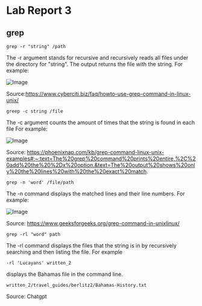 # Lab Report 3

## grep

```
grep -r "string" /path
```

The -r argument stands for recursive and recursively reads all files under the directory for "string". The output returns the file with the string. For example:

![Image](https://jorryns.github.io/cse15l-lab-reports/lab3.3.png)

Source:https://www.cyberciti.biz/faq/howto-use-grep-command-in-linux-unix/

```
greep -c string /file
```
The -c argument counts the amount of times that the string is found in each file
For example:

![Image](https://jorryns.github.io/cse15l-lab-reports/lab3.1.png)

Source: https://phoenixnap.com/kb/grep-command-linux-unix-examples#:~:text=The%20grep%20command%20prints%20entire,%2C%20add%20the%20%2Dx%20option.&text=The%20output%20shows%20only%20the%20lines%20with%20the%20exact%20match.
```
grep -n 'word' /file/path
```
The -n command displays the matched lines and their line numbers. For example: 

![Image](https://jorryns.github.io/cse15l-lab-reports/lab3.2.png)

Source: https://www.geeksforgeeks.org/grep-command-in-unixlinux/

```
grep -rl "word" path
```

The -rl command displays the files that the string is in by recursively searching and then listing the file. For example  

```
-rl 'Lucayans' written_2
```
displays the Bahamas file in the command line.

```
written_2/travel_guides/berlitz2/Bahamas-History.txt
```

Source: Chatgpt
